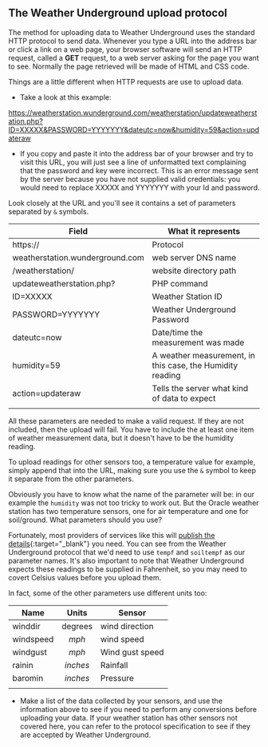 ## The Weather Underground upload protocol

The method for uploading data to Weather Underground uses the standard HTTP protocol to send data.  Whenever you type a URL into the address bar or click a link on a web page, your browser software will send an HTTP request, called a **GET** request, to a web server asking for the page you want to see. Normally the page retrieved will be made of HTML and CSS code.  

Things are a little different when HTTP requests are use to upload data.

- Take a look at this example:

https://weatherstation.wunderground.com/weatherstation/updateweatherstation.php?ID=XXXXX&PASSWORD=YYYYYYY&dateutc=now&humidity=59&action=updateraw

- If you copy and paste it into the address bar of your browser and try to visit this URL, you will just see a line of unformatted text complaining that the password and key were incorrect. This is an error message sent by the server because you have not supplied valid credentials: you would need to replace XXXXX and YYYYYYY with your Id and password.

Look closely at the URL and you'll see it contains a set of parameters separated by `&` symbols.

| Field | What it represents |
|-------|----------|
| https:// | Protocol |
| weatherstation.wunderground.com  | web server DNS name |
| /weatherstation/ | website directory path |
| updateweatherstation.php? | PHP command |
| ID=XXXXX| Weather Station ID |
| PASSWORD=YYYYYYY | Weather Underground Password |
| dateutc=now | Date/time the measurement was made|
| humidity=59 | A weather measurement, in this case, the Humidity reading |
| action=updateraw | Tells the server what kind of data to expect |
|||


All these parameters are needed to make a valid request. If they are not included, then the upload will fail. You have to include the at least one item of weather measurement data, but it doesn't have to be the humidity reading.

To upload readings for other sensors too, a temperature value for example, simply append that into the URL, making sure you use the `&` symbol to keep it separate from the other parameters.

Obviously you have to know what the name of the parameter will be: in our example the `humidity` was not too tricky to work out. But the Oracle weather station has two temperature sensors, one for air temperature and one for soil/ground. What parameters should you use?

Fortunately, most providers of services like this will [publish the details](http://wiki.wunderground.com/index.php/PWS_-_Upload_Protocol){:target="_blank"} you need. You can see from the Weather Underground protocol that we'd need to use `tempf` and `soiltempf` as our parameter names. It's also important to note that Weather Underground expects these readings to be supplied in Fahrenheit, so you may need to covert Celsius values before you upload them.

In fact, some of the other parameters use different units too:

| Name | Units | Sensor |
|-----|:----:|------|
|winddir| degrees | wind direction|
|windspeed| *mph* | wind speed|
|windgust| *mph* | Wind gust speed|
|rainin| *inches* | Rainfall|
|baromin| *inches* | Pressure|
|||

- Make a list of the data collected by your sensors, and use the information above to see if you need to perform any conversions before uploading your data. If your weather station has other sensors not covered here, you can refer to the protocol specification to see if they are accepted by Weather Underground.
